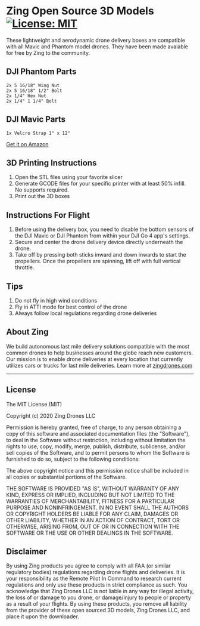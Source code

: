 # Zing Open Source 3D Models [![License: MIT](https://img.shields.io/badge/License-MIT-yellow.svg)](https://opensource.org/licenses/MIT)
These lightweight and aerodynamic drone delivery boxes are compatible with all Mavic and Phantom model drones. They have been made avaiable for free by Zing to the community.

## DJI Phantom Parts
```
2x 5 16/18" Wing Nut
2x 5 16/18" 1/2" Bolt
2x 1/4" Hex Nut
2x 1/4" 1 1/4" Bolt
```
## DJI Mavic Parts
```
1x Velcro Strap 1" x 12"
```
[Get it on Amazon](https://www.amazon.com/gp/product/B011WGG18A/ref=ppx_yo_dt_b_search_asin_image?ie=UTF8&psc=1)
## 3D Printing Instructions
1. Open the STL files using your favorite slicer
2. Generate GCODE files for your specific printer with at least 50% infill. No supports required.
3. Print out the 3D boxes

## Instructions For Flight
1. Before using the delivery box, you need to disable the bottom sensors of the DJI Mavic or DJI Phantom from within your DJI Go 4 app's settings.
2. Secure and center the drone delivery device directly underneath the drone.
3. Take off by pressing both sticks inward and down inwards to start the propellers. Once the propellers are spinning, lift off with full vertical throttle.

## Tips
1. Do not fly in high wind conditions
2. Fly in ATTI mode for best control of the drone
3. Always follow local regulations regarding drone deliveries

## About Zing
We build autonomous last mile delivery solutions compatible with the most common drones to help businesses around the globe reach new customers. Our mission is to enable drone deliveries at every location that currently utilizes cars or trucks for last mile deliveries. Learn more at [zingdrones.com](https://zingdrones.com)

---
## License
The MIT License (MIT)

Copyright (c) 2020 Zing Drones LLC

Permission is hereby granted, free of charge, to any person obtaining a copy of this software and associated documentation files (the "Software"), to deal in the Software without restriction, including without limitation the rights to use, copy, modify, merge, publish, distribute, sublicense, and/or sell copies of the Software, and to permit persons to whom the Software is furnished to do so, subject to the following conditions:

The above copyright notice and this permission notice shall be included in all copies or substantial portions of the Software.

THE SOFTWARE IS PROVIDED "AS IS", WITHOUT WARRANTY OF ANY KIND, EXPRESS OR IMPLIED, INCLUDING BUT NOT LIMITED TO THE WARRANTIES OF MERCHANTABILITY, FITNESS FOR A PARTICULAR PURPOSE AND NONINFRINGEMENT. IN NO EVENT SHALL THE AUTHORS OR COPYRIGHT HOLDERS BE LIABLE FOR ANY CLAIM, DAMAGES OR OTHER LIABILITY, WHETHER IN AN ACTION OF CONTRACT, TORT OR OTHERWISE, ARISING FROM, OUT OF OR IN CONNECTION WITH THE SOFTWARE OR THE USE OR OTHER DEALINGS IN THE SOFTWARE.

## Disclaimer
By using Zing products you agree to comply with all FAA (or similar regulatory bodies) regulations regarding drone flights and deliveries. It is your responsibility as the Remote Pilot In Command to research current regulations and only use these products in strict compliance as such. You acknowledge that Zing Drones LLC is not liable in any way for illegal activity, the loss of or damage to you drone, or damage/injury to people or property as a result of your flights. By using these products, you remove all liability from the provider of these open sourced 3D models, Zing Drones LLC, and place it upon the downloader.
